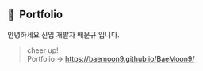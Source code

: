 ## 👋&nbsp; Portfolio
<!--
**BaeMoon9/BaeMoon9** is a ✨ _special_ ✨ repository because its `README.md` (this file) appears on your GitHub profile.

Here are some ideas to get you started:

- 🔭 I’m currently working on ...
- 🌱 I’m currently learning ...
- 👯 I’m looking to collaborate on ...
- 🤔 I’m looking for help with ...
- 💬 Ask me about ...
- 📫 How to reach me: ...
- 😄 Pronouns: ...
- ⚡ Fun fact: ...
-->
안녕하세요 신입 개발자 배문규 입니다.
> cheer up!   
> Portfolio -> https://baemoon9.github.io/BaeMoon9/
